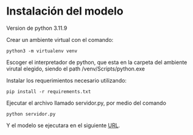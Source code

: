 # Instalación del modelo

Version de python 3.11.9

Crear un ambiente virtual con el comando:
```
python3 -m virtualenv venv
```

Escoger el interpretador de python, que esta en la carpeta del ambiente virutal elegido, siendo el path /venv/Scripts/python.exe

Instalar los requerimientos necesario utilizando:
```
pip install -r requirements.txt
```

Ejecutar el archivo llamado servidor.py, por medio del comando 
```
python servidor.py      
```

Y el modelo se ejecutara en el siguiente [URL](http://127.0.0.1:8001/).